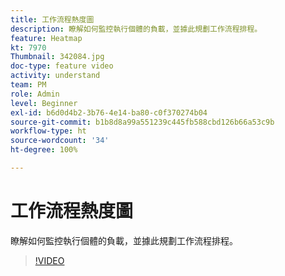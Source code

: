 ```yaml
---
title: 工作流程熱度圖
description: 瞭解如何監控執行個體的負載，並據此規劃工作流程排程。
feature: Heatmap
kt: 7970
Thumbnail: 342084.jpg
doc-type: feature video
activity: understand
team: PM
role: Admin
level: Beginner
exl-id: b6d0d4b2-3b76-4e14-ba80-c0f370274b04
source-git-commit: b1b8d8a99a551239c445fb588cbd126b66a53c9b
workflow-type: ht
source-wordcount: '34'
ht-degree: 100%

---
```


# 工作流程熱度圖

瞭解如何監控執行個體的負載，並據此規劃工作流程排程。

>[!VIDEO](https://video.tv.adobe.com/v/342084?quality=12&learn=on)

